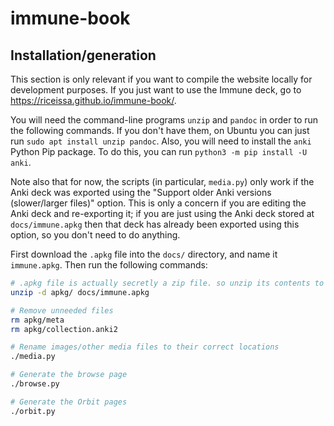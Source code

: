 # immune-book

## Installation/generation

This section is only relevant if you want to compile the website locally for development purposes.
If you just want to use the Immune deck, go to <https://riceissa.github.io/immune-book/>.

You will need the command-line programs `unzip` and `pandoc` in order to run the following commands.
If you don't have them, on Ubuntu you can just run `sudo apt install unzip pandoc`.
Also, you will need to install the `anki` Python Pip package. To do this,
you can run `python3 -m pip install -U anki`.

Note also that for now, the scripts (in particular, `media.py`) only work if
the Anki deck was exported using the "Support older Anki versions
(slower/larger files)" option.  This is only a concern if you are editing the
Anki deck and re-exporting it; if you are just using the Anki deck stored at
`docs/immune.apkg` then that deck has already been exported using this option,
so you don't need to do anything.

First download the `.apkg` file into the `docs/` directory, and name it `immune.apkg`. Then run the following commands:

```bash
# .apkg file is actually secretly a zip file. so unzip its contents to a directory called apkg/
unzip -d apkg/ docs/immune.apkg

# Remove unneeded files
rm apkg/meta
rm apkg/collection.anki2

# Rename images/other media files to their correct locations
./media.py

# Generate the browse page
./browse.py

# Generate the Orbit pages
./orbit.py
```
